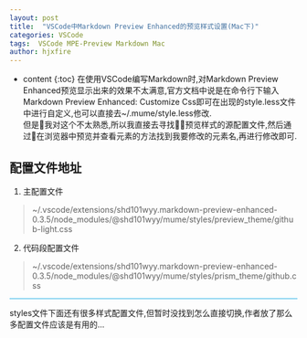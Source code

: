```yaml
---
layout: post
title:  "VSCode中Markdown Preview Enhanced的预览样式设置(Mac下)"
categories: VSCode
tags:  VSCode MPE-Preview Markdown Mac
author: hjxfire
---
```


* content
{:toc}
在使用VSCode编写Markdown时,对Markdown Preview Enhanced预览显示出来的效果不太满意,官方文档中说是在命令行下输入Markdown Preview Enhanced: Customize Css即可在出现的style.less文件中进行自定义,也可以直接去~/.mume/style.less修改.  
但是我对这个不太熟悉,所以我直接去寻找预览样式的源配置文件,然后通过在浏览器中预览并查看元素的方法找到我要修改的元素名,再进行修改即可.





## 配置文件地址
1. 主配置文件
>~/.vscode/extensions/shd101wyy.markdown-preview-enhanced-0.3.5/node_modules/@shd101wyy/mume/styles/preview_theme/github-light.css
2. 代码段配置文件
>~/.vscode/extensions/shd101wyy.markdown-preview-enhanced-0.3.5/node_modules/@shd101wyy/mume/styles/prism_theme/github.css

<hr style="background-color: rgb(25, 172, 230);height: 1px;">
styles文件下面还有很多样式配置文件,但暂时没找到怎么直接切换,作者放了那么多配置文件应该是有用的...
